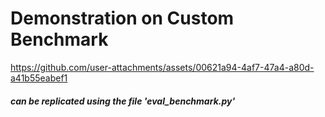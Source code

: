 # Demonstration on Custom Benchmark

https://github.com/user-attachments/assets/00621a94-4af7-47a4-a80d-a41b55eabef1

#### *can be replicated using the file 'eval_benchmark.py'*
